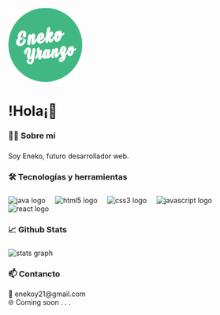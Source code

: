 <div align="left">
  <img height="150" src="/assets/LogoFull-White-Background.png"  />
</div>

###

<h1 align="left">!Hola¡👋</h1>

###

<h3 align="left">👩‍💻  Sobre mí</h3>

###

<p align="left">Soy Eneko, futuro desarrollador web.</p>

###

<h3 align="left">🛠 Tecnologías y herramientas</h3>

###

<div align="left">
  <img src="https://cdn.jsdelivr.net/gh/devicons/devicon/icons/java/java-original.svg" height="40" alt="java logo"  />
  <img width="12" />
  <img src="https://cdn.jsdelivr.net/gh/devicons/devicon/icons/html5/html5-original.svg" height="40" alt="html5 logo"  />
  <img width="12" />
  <img src="https://cdn.jsdelivr.net/gh/devicons/devicon/icons/css3/css3-original.svg" height="40" alt="css3 logo"  />
  <img width="12" />
  <img src="https://cdn.jsdelivr.net/gh/devicons/devicon/icons/javascript/javascript-original.svg" height="40" alt="javascript logo"  />
  <img width="12" />
  <img src="https://cdn.jsdelivr.net/gh/devicons/devicon/icons/react/react-original.svg" height="40" alt="react logo"  />
</div>

###

<h3 align="left">📈 Github Stats</h3>

###

<div align="left">
  <img src="https://github-readme-stats.vercel.app/api?username=devYranzo&hide_title=false&hide_rank=false&show_icons=true&include_all_commits=true&count_private=true&disable_animations=false&theme=vue-dark&locale=es&hide_border=false&order=1" height="150" alt="stats graph"  />
</div>

###

<h3 align="left">📫 Contancto</h3>
<p align="left">📧 enekoy21@gmail.com<br>🌐 Coming soon . . .</p>

###
